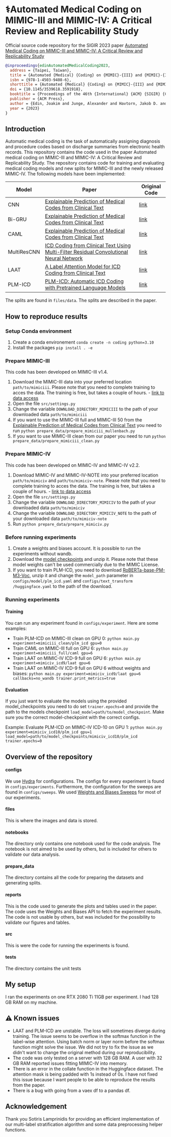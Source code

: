 # ⚕️Automated Medical Coding on MIMIC-III and MIMIC-IV: A Critical Review and Replicability Study

Official source code repository for the SIGIR 2023 paper [Automated Medical Coding on MIMIC-III and MIMIC-IV: A Critical Review and Replicability Study](https://dl.acm.org/doi/10.1145/3539618.3591918)


```bibtex
@inproceedings{edinAutomatedMedicalCoding2023,
  address = {Taipei, Taiwan},
  title = {Automated {Medical} {Coding} on {MIMIC}-{III} and {MIMIC}-{IV}: {A} {Critical} {Review} and {Replicability} {Study}},
  isbn = {978-1-4503-9408-6},
  shorttitle = {Automated {Medical} {Coding} on {MIMIC}-{III} and {MIMIC}-{IV}},
  doi = {10.1145/3539618.3591918},
  booktitle = {Proceedings of the 46th {International} {ACM} {SIGIR} {Conference} on {Research} and {Development} in {Information} {Retrieval}},
  publisher = {ACM Press},
  author = {Edin, Joakim and Junge, Alexander and Havtorn, Jakob D. and Borgholt, Lasse and Maistro, Maria and Ruotsalo, Tuukka and Maaløe, Lars},
  year = {2023}
}
```



## Introduction 
Automatic medical coding is the task of automatically assigning diagnosis and procedure codes based on discharge summaries from electronic health records. This repository contains the code used in the paper Automated medical coding on MIMIC-III and MIMIC-IV: A Critical Review and Replicability Study. The repository contains code for training and evaluating medical coding models and new splits for MIMIC-III and the newly released MIMIC-IV. The following models have been implemented:

| Model | Paper | Original Code |
| ----- | ----- | ------------- |
| CNN   |[Explainable Prediction of Medical Codes from Clinical Text](https://aclanthology.org/N18-1100/) | [link](https://github.com/jamesmullenbach/caml-mimic) | 
| Bi-GRU|[Explainable Prediction of Medical Codes from Clinical Text](https://aclanthology.org/N18-1100/) | [link](https://github.com/jamesmullenbach/caml-mimic) | 
|CAML   |[Explainable Prediction of Medical Codes from Clinical Text](https://aclanthology.org/N18-1100/) | [link](https://github.com/jamesmullenbach/caml-mimic) | 
| MultiResCNN | [ICD Coding from Clinical Text Using Multi-Filter Residual Convolutional Neural Network](https://arxiv.org/pdf/1912.00862.pdf) | [link](https://github.com/foxlf823/Multi-Filter-Residual-Convolutional-Neural-Network) |
| LAAT | [A Label Attention Model for ICD Coding from Clinical Text](https://arxiv.org/abs/2007.06351) | [link](https://github.com/aehrc/LAAT) |
| PLM-ICD | [PLM-ICD: Automatic ICD Coding with Pretrained Language Models](https://aclanthology.org/2022.clinicalnlp-1.2/) | [link](https://github.com/MiuLab/PLM-ICD) |

The splits are found in `files/data`. The splits are described in the paper.

## How to reproduce results
### Setup Conda environment
1. Create a conda environement `conda create -n coding python=3.10`
2. Install the packages `pip install . -e`

### Prepare MIMIC-III
This code has been developed on MIMIC-III v1.4. 
1. Download the MIMIC-III data into your preferred location `path/to/mimiciii`. Please note that you need to complete training to acces the data. The training is free, but takes a couple of hours.  - [link to data access](https://physionet.org/content/mimiciii/1.4/)
2. Open the file `src/settings.py`
3. Change the variable `DOWNLOAD_DIRECTORY_MIMICIII` to the path of your downloaded data `path/to/mimiciii`
4. If you want to use the MIMIC-III full and MIMIC-III 50 from the [Explainable Prediction of Medical Codes from Clinical Text](https://aclanthology.org/N18-1100/) you need to run `python prepare_data/prepare_mimiciii_mullenbach.py`
5. If you want to use MIMIC-III clean from our paper you need to run `python prepare_data/prepare_mimiciii_clean.py` 

### Prepare MIMIC-IV
This code has been developed on MIMIC-IV and MIMIC-IV v2.2. 
1. Download MIMIC-IV and MIMIC-IV-NOTE into your preferred location `path/to/mimiciv` and `path/to/mimiciv-note`. Please note that you need to complete training to acces the data. The training is free, but takes a couple of hours.  - [link to data access](https://physionet.org/content/mimiciii/1.4/)
2. Open the file `src/settings.py`
3. Change the variable `DOWNLOAD_DIRECTORY_MIMICIV` to the path of your downloaded data `path/to/mimiciv`
4. Change the variable `DOWNLOAD_DIRECTORY_MIMICIV_NOTE` to the path of your downloaded data `path/to/mimiciv-note`
5. Run `python prepare_data/prepare_mimiciv.py`

### Before running experiments
1. Create a weights and biases account. It is possible to run the experiments without wandb.
2. Download the [model checkpoints](https://drive.google.com/file/d/1hYeJhztAd-JbhqHojY7ZpLtkBcthD8AK/view?usp=share_link) and unzip it. Please note that these model weights can't be used commercially due to the MIMIC License.
3. If you want to train PLM-ICD, you need to download [RoBERTa-base-PM-M3-Voc](https://dl.fbaipublicfiles.com/biolm/RoBERTa-base-PM-M3-Voc-hf.tar.gz), unzip it and change the `model_path` parameter in `configs/model/plm_icd.yaml` and `configs/text_transform
/huggingface.yaml` to the path of the download. 

### Running experiments
#### Training
You can run any experiment found in `configs/experiment`. Here are some examples:
   * Train PLM-ICD on MIMIC-III clean on GPU 0: `python main.py experiment=mimiciii_clean/plm_icd gpu=0`
   * Train CAML on MIMIC-III full on GPU 6: `python main.py experiment=mimiciii_full/caml gpu=6`
   * Train LAAT on MIMIC-IV ICD-9 full on GPU 6: `python main.py experiment=mimiciv_icd9/laat gpu=6`
   * Train LAAT on MIMIC-IV ICD-9 full on GPU 6 without weights and biases: `python main.py experiment=mimiciv_icd9/laat gpu=6 callbacks=no_wandb trainer.print_metrics=true`
   
#### Evaluation
If you just want to evaluate the models using the provided model_checkpoints you need to do set `trainer.epochs=0` and provide the path to the models checkpoint `load_model=path/to/model_checkpoint`. Make sure you the correct model-checkpoint with the correct configs.

Example:
Evaluate PLM-ICD on MIMIC-IV ICD-10 on GPU 1: `python main.py experiment=mimiciv_icd10/plm_icd gpu=1 load_model=path/to/model_checkpoints/mimiciv_icd10/plm_icd trainer.epochs=0`

## Overview of the repository
#### configs
We use [Hydra](https://hydra.cc/docs/intro/) for configurations. The configs for every experiment is found in `configs/experiments`. Furthermore, the configuration for the sweeps are found in `configs/sweeps`. We used [Weights and Biases Sweeps](https://docs.wandb.ai/guides/sweeps) for most of our experiments.

#### files
This is where the images and data is stored.

#### notebooks
The directory only contains one notebook used for the code analysis. The notebook is not aimed to be used by others, but is included for others to validate our data analysis.

#### prepare_data
The directory contains all the code for preparing the datasets and generating splits.

#### reports
This is the code used to generate the plots and tables used in the paper. The code uses the Weights and Biases API to fetch the experiment results. The code is not usable by others, but was included for the possibility to validate our figures and tables.

#### src
This is were the code for running the experiments is found.

#### tests
The directory contains the unit tests

## My setup
I ran the experiments on one RTX 2080 Ti 11GB per experiment. I had 128 GB RAM on my machine.

## ⚠️ Known issues 
* LAAT and PLM-ICD are unstable. The loss will sometimes diverge during training. The issue seems to be overflow in the softmax function in the label-wise attention. Using batch norm or layer norm before the softmax function might solve the issue. We did not try to fix the issue as we didn't want to change the original method during our reproducibility.
* The code was only tested on a server with 128 GB RAM. A user with 32 GB RAM reported issues fitting MIMIC-IV into memory.
* There is an error in the collate function in the Huggingface dataset. The attention mask is being padded with 1s instead of 0s. I have not fixed this issue because I want people to be able to reproduce the results from the paper.
* There is a bug with going from a vaex df to a pandas df.

## Acknowledgement
Thank you Sotiris Lamprinidis for providing an efficient implementation of our multi-label stratification algorithm and some data preprocessing helper functions.

